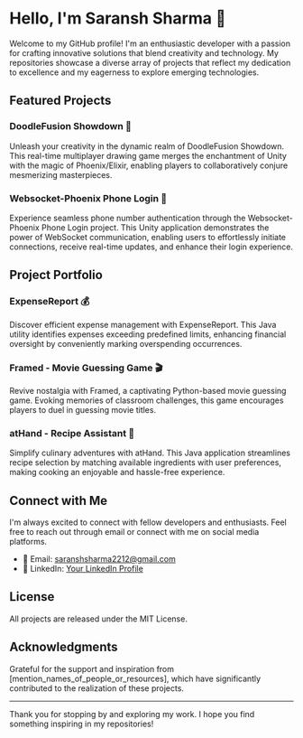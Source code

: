 # Hello, I'm Saransh Sharma 👋

Welcome to my GitHub profile! I'm an enthusiastic developer with a passion for crafting innovative solutions that blend creativity and technology. My repositories showcase a diverse array of projects that reflect my dedication to excellence and my eagerness to explore emerging technologies.

## **Featured Projects**

### DoodleFusion Showdown 🎨

Unleash your creativity in the dynamic realm of DoodleFusion Showdown. This real-time multiplayer drawing game merges the enchantment of Unity with the magic of Phoenix/Elixir, enabling players to collaboratively conjure mesmerizing masterpieces.


### Websocket-Phoenix Phone Login 📱

Experience seamless phone number authentication through the Websocket-Phoenix Phone Login project. This Unity application demonstrates the power of WebSocket communication, enabling users to effortlessly initiate connections, receive real-time updates, and enhance their login experience.


## **Project Portfolio**


### ExpenseReport 💰

Discover efficient expense management with ExpenseReport. This Java utility identifies expenses exceeding predefined limits, enhancing financial oversight by conveniently marking overspending occurrences.

### Framed - Movie Guessing Game 🎬

Revive nostalgia with Framed, a captivating Python-based movie guessing game. Evoking memories of classroom challenges, this game encourages players to duel in guessing movie titles.

### atHand - Recipe Assistant 🍳

Simplify culinary adventures with atHand. This Java application streamlines recipe selection by matching available ingredients with user preferences, making cooking an enjoyable and hassle-free experience.

## **Connect with Me**

I'm always excited to connect with fellow developers and enthusiasts. Feel free to reach out through email or connect with me on social media platforms.

- 📧 Email: saranshsharma2212@gmail.com
- 💼 LinkedIn: [Your LinkedIn Profile]([https://www.linkedin.com/in/your_linkedin_profile](https://www.linkedin.com/in/saransh-sharma-6389781a3/))

## **License**

All projects are released under the MIT License.

## **Acknowledgments**

Grateful for the support and inspiration from [mention_names_of_people_or_resources], which have significantly contributed to the realization of these projects.

---

Thank you for stopping by and exploring my work. I hope you find something inspiring in my repositories!
